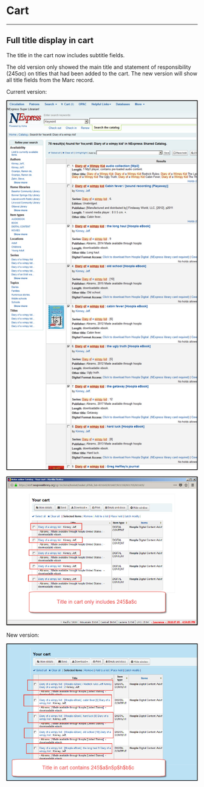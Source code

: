 # Cart


***

## Full title display in cart

The title in the cart now includes subtitle fields.

The old version only showed the main title and statement of responsibility (245$a$c) on titles that had been added to the cart.  The new version will show all title fields from the Marc record.

Current version:

![17.05 Select titles](../.gitbook/assets/1711-330.cart.jpg)

![17.05 Display in cart](../.gitbook/assets/1711-340.cart.jpg)

New version:

![17.11 Display in cart](../.gitbook/assets/1711-350.cart.jpg)
